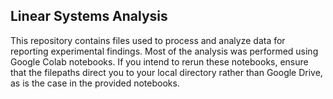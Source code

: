 ## Linear Systems Analysis
This repository contains files used to process and analyze data for reporting experimental findings. Most of the analysis was performed using Google Colab notebooks. If you intend to rerun these notebooks, ensure that the filepaths direct you to your local directory rather than Google Drive, as is the case in the provided notebooks.
